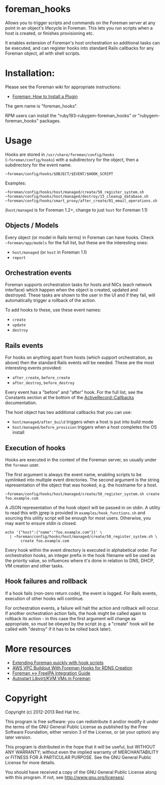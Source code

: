 # foreman_hooks

Allows you to trigger scripts and commands on the Foreman server at any point
in an object's lifecycle in Foreman.  This lets you run scripts when a host
is created, or finishes provisioning etc.

It enables extension of Foreman's host orchestration so additional tasks can
be executed, and can register hooks into standard Rails callbacks for any
Foreman object, all with shell scripts.

# Installation:

Please see the Foreman wiki for appropriate instructions:

* [Foreman: How to Install a Plugin](http://projects.theforeman.org/projects/foreman/wiki/How_to_Install_a_Plugin)

The gem name is "foreman_hooks".

RPM users can install the "ruby193-rubygem-foreman_hooks" or
"rubygem-foreman_hooks" packages.

# Usage

Hooks are stored in `/usr/share/foreman/config/hooks` (`~foreman/config/hooks`)
with a subdirectory for the object, then a subdirectory for the event name.

    ~foreman/config/hooks/$OBJECT/$EVENT/$HOOK_SCRIPT

Examples:

    ~foreman/config/hooks/host/managed/create/50_register_system.sh
    ~foreman/config/hooks/host/managed/destroy/15_cleanup_database.sh
    ~foreman/config/hooks/smart_proxy/after_create/01_email_operations.sh

(`host/managed` is for Foreman 1.2+, change to just `host` for Foreman 1.1)

## Objects / Models

Every object (or model in Rails terms) in Foreman can have hooks.  Check
`~foreman/app/models` for the full list, but these are the interesting ones:

* `host/managed` (or `host` in Foreman 1.1)
* `report`

## Orchestration events

Foreman supports orchestration tasks for hosts and NICs (each network
interface) which happen when the object is created, updated and destroyed.
These tasks are shown to the user in the UI and if they fail, will
automatically trigger a rollback of the action.

To add hooks to these, use these event names:

* `create`
* `update`
* `destroy`

## Rails events

For hooks on anything apart from hosts (which support orchestration, as above)
then the standard Rails events will be needed.  These are the most interesting
events provided:

* `after_create`, `before_create`
* `after_destroy`, `before_destroy`

Every event has a "before" and "after" hook.  For the full list, see the
Constants section at the bottom of the
[ActiveRecord::Callbacks](http://api.rubyonrails.org/classes/ActiveRecord/Callbacks.html)
documentation.

The host object has two additional callbacks that you can use:

* `host/managed/after_build` triggers when a host is put into build mode
* `host/managed/before_provision` triggers when a host completes the OS install

## Execution of hooks

Hooks are executed in the context of the Foreman server, so usually under the
`foreman` user.

The first argument is always the event name, enabling scripts to be symlinked
into multiple event directories.  The second argument is the string
representation of the object that was hooked, e.g. the hostname for a host.

    ~foreman/config/hooks/host/managed/create/50_register_system.sh create foo.example.com

A JSON representation of the hook object will be passed in on stdin.  A utility
to read this with jgrep is provided in `examples/hook_functions.sh` and
sourcing this utility script will be enough for most users.  Otherwise, you
may want to ensure stdin is closed.

    echo '{"host":{"name":"foo.example.com"}}' \
      | ~foreman/config/hooks/host/managed/create/50_register_system.sh \
           create foo.example.com

Every hook within the event directory is executed in alphabetical order.  For
orchestration hooks, an integer prefix in the hook filename will be used as
the priority value, so influences where it's done in relation to DNS, DHCP, VM
creation and other tasks.

## Hook failures and rollback

If a hook fails (non-zero return code), the event is logged.  For Rails events,
execution of other hooks will continue.

For orchestration events, a failure will halt the action and rollback will
occur.  If another orchestration action fails, the hook might be called again
to rollback its action - in this case the first argument will change as
appropriate, so must be obeyed by the script (e.g. a "create" hook will be
called with "destroy" if it has to be rolled back later).

# More resources

* [Extending Foreman quickly with hook scripts](http://m0dlx.com/blog/Extending_Foreman_quickly_with_hook_scripts.html)
* [AWS VPC Buildout With Foreman Hooks for RDNS Creation](http://www.brian2.net/posts/foreman_hooks_aws_vpc/)
* [Foreman <-> FreeIPA Integration Guide](https://bitbin.de/blog/2013/11/foreman-freeipa-integration-guide/)
* [Autostart Libvirt/KVM VMs in Foreman](http://www.uberobert.com/autostart-libvirt-vms-in-foreman/)

# Copyright

Copyright (c) 2012-2013 Red Hat Inc.

This program is free software: you can redistribute it and/or modify
it under the terms of the GNU General Public License as published by
the Free Software Foundation, either version 3 of the License, or
(at your option) any later version.

This program is distributed in the hope that it will be useful,
but WITHOUT ANY WARRANTY; without even the implied warranty of
MERCHANTABILITY or FITNESS FOR A PARTICULAR PURPOSE.  See the
GNU General Public License for more details.

You should have received a copy of the GNU General Public License
along with this program.  If not, see <http://www.gnu.org/licenses/>.
